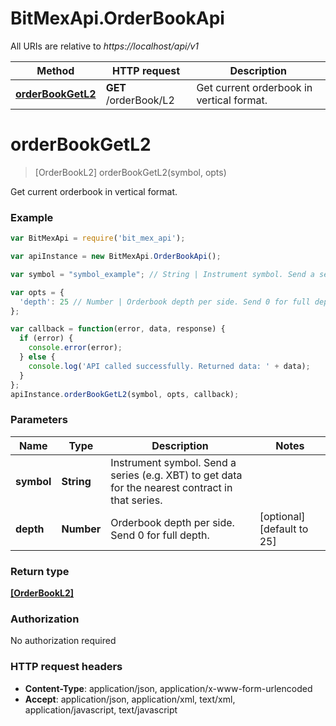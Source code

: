 # BitMexApi.OrderBookApi

All URIs are relative to *https://localhost/api/v1*

Method | HTTP request | Description
------------- | ------------- | -------------
[**orderBookGetL2**](OrderBookApi.md#orderBookGetL2) | **GET** /orderBook/L2 | Get current orderbook in vertical format.


<a name="orderBookGetL2"></a>
# **orderBookGetL2**
> [OrderBookL2] orderBookGetL2(symbol, opts)

Get current orderbook in vertical format.

### Example
```javascript
var BitMexApi = require('bit_mex_api');

var apiInstance = new BitMexApi.OrderBookApi();

var symbol = "symbol_example"; // String | Instrument symbol. Send a series (e.g. XBT) to get data for the nearest contract in that series.

var opts = { 
  'depth': 25 // Number | Orderbook depth per side. Send 0 for full depth.
};

var callback = function(error, data, response) {
  if (error) {
    console.error(error);
  } else {
    console.log('API called successfully. Returned data: ' + data);
  }
};
apiInstance.orderBookGetL2(symbol, opts, callback);
```

### Parameters

Name | Type | Description  | Notes
------------- | ------------- | ------------- | -------------
 **symbol** | **String**| Instrument symbol. Send a series (e.g. XBT) to get data for the nearest contract in that series. | 
 **depth** | **Number**| Orderbook depth per side. Send 0 for full depth. | [optional] [default to 25]

### Return type

[**[OrderBookL2]**](OrderBookL2.md)

### Authorization

No authorization required

### HTTP request headers

 - **Content-Type**: application/json, application/x-www-form-urlencoded
 - **Accept**: application/json, application/xml, text/xml, application/javascript, text/javascript

